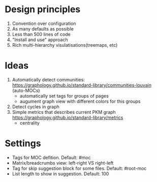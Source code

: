 # Design principles

1. Convention over configuration
2. As many defaults as possible
3. Less than 500 lines of code
4. "Install and use" approach
5. Rich multi-hierarchy visulatisations(treemaps, etc)

# Ideas

1. Automatically detect communities: https://graphology.github.io/standard-library/communities-louvain (auto-MOCs)
    - automatically set tags for groups of pages
    - augument graph view with different colors for this groups
2. Detect cycles in graph
3. Simple metrics that describes current PKM graph https://graphology.github.io/standard-library/metrics
    - centrality

# Settings

-   Tags for MOC defition. Default: #moc
-   Matrix/breadcrumbs view: left-right VS right-left
-   Tag for skip suggestion block for some files. Default: #root-moc
-   List length to show in suggestion. Default: 100

